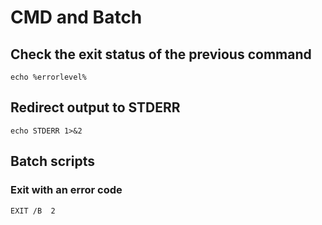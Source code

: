 # CMD and Batch

## Check the exit status of the previous command
```
echo %errorlevel%
```

## Redirect output to STDERR
```
echo STDERR 1>&2
```

## Batch scripts

### Exit with an error code
```
EXIT /B  2
```